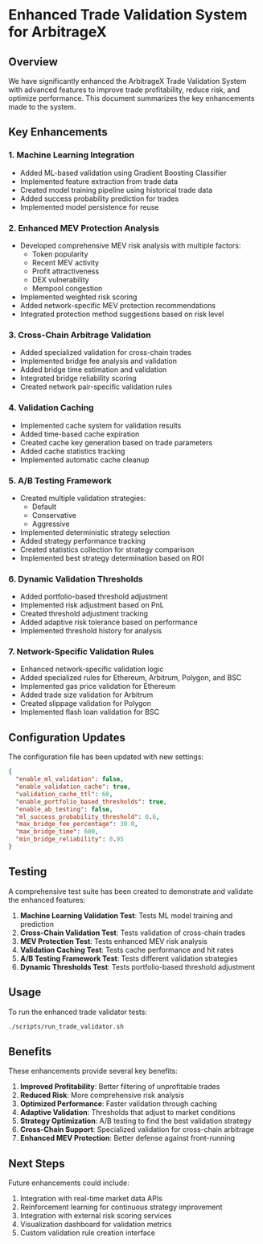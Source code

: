 # Enhanced Trade Validation System for ArbitrageX

## Overview

We have significantly enhanced the ArbitrageX Trade Validation System with advanced features to improve trade profitability, reduce risk, and optimize performance. This document summarizes the key enhancements made to the system.

## Key Enhancements

### 1. Machine Learning Integration

- Added ML-based validation using Gradient Boosting Classifier
- Implemented feature extraction from trade data
- Created model training pipeline using historical trade data
- Added success probability prediction for trades
- Implemented model persistence for reuse

### 2. Enhanced MEV Protection Analysis

- Developed comprehensive MEV risk analysis with multiple factors:
  - Token popularity
  - Recent MEV activity
  - Profit attractiveness
  - DEX vulnerability
  - Mempool congestion
- Implemented weighted risk scoring
- Added network-specific MEV protection recommendations
- Integrated protection method suggestions based on risk level

### 3. Cross-Chain Arbitrage Validation

- Added specialized validation for cross-chain trades
- Implemented bridge fee analysis and validation
- Added bridge time estimation and validation
- Integrated bridge reliability scoring
- Created network pair-specific validation rules

### 4. Validation Caching

- Implemented cache system for validation results
- Added time-based cache expiration
- Created cache key generation based on trade parameters
- Added cache statistics tracking
- Implemented automatic cache cleanup

### 5. A/B Testing Framework

- Created multiple validation strategies:
  - Default
  - Conservative
  - Aggressive
- Implemented deterministic strategy selection
- Added strategy performance tracking
- Created statistics collection for strategy comparison
- Implemented best strategy determination based on ROI

### 6. Dynamic Validation Thresholds

- Added portfolio-based threshold adjustment
- Implemented risk adjustment based on PnL
- Created threshold adjustment tracking
- Added adaptive risk tolerance based on performance
- Implemented threshold history for analysis

### 7. Network-Specific Validation Rules

- Enhanced network-specific validation logic
- Added specialized rules for Ethereum, Arbitrum, Polygon, and BSC
- Implemented gas price validation for Ethereum
- Added trade size validation for Arbitrum
- Created slippage validation for Polygon
- Implemented flash loan validation for BSC

## Configuration Updates

The configuration file has been updated with new settings:

```json
{
  "enable_ml_validation": false,
  "enable_validation_cache": true,
  "validation_cache_ttl": 60,
  "enable_portfolio_based_thresholds": true,
  "enable_ab_testing": false,
  "ml_success_probability_threshold": 0.6,
  "max_bridge_fee_percentage": 30.0,
  "max_bridge_time": 600,
  "min_bridge_reliability": 0.95
}
```

## Testing

A comprehensive test suite has been created to demonstrate and validate the enhanced features:

1. **Machine Learning Validation Test**: Tests ML model training and prediction
2. **Cross-Chain Validation Test**: Tests validation of cross-chain trades
3. **MEV Protection Test**: Tests enhanced MEV risk analysis
4. **Validation Caching Test**: Tests cache performance and hit rates
5. **A/B Testing Framework Test**: Tests different validation strategies
6. **Dynamic Thresholds Test**: Tests portfolio-based threshold adjustment

## Usage

To run the enhanced trade validator tests:

```bash
./scripts/run_trade_validator.sh
```

## Benefits

These enhancements provide several key benefits:

1. **Improved Profitability**: Better filtering of unprofitable trades
2. **Reduced Risk**: More comprehensive risk analysis
3. **Optimized Performance**: Faster validation through caching
4. **Adaptive Validation**: Thresholds that adjust to market conditions
5. **Strategy Optimization**: A/B testing to find the best validation strategy
6. **Cross-Chain Support**: Specialized validation for cross-chain arbitrage
7. **Enhanced MEV Protection**: Better defense against front-running

## Next Steps

Future enhancements could include:

1. Integration with real-time market data APIs
2. Reinforcement learning for continuous strategy improvement
3. Integration with external risk scoring services
4. Visualization dashboard for validation metrics
5. Custom validation rule creation interface 